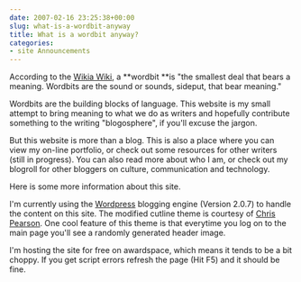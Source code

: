 ```yaml
---
date: 2007-02-16 23:25:38+00:00
slug: what-is-a-wordbit-anyway
title: What is a wordbit anyway?
categories:
- site Announcements
---
```


According to the [Wikia Wiki](http://anglish.wikia.com/wiki/Wordbit), a **wordbit **is "the smallest deal that bears a meaning. Wordbits are the sound or sounds, sideput, that bear meaning." 




Wordbits are the building blocks of language. This website is my small attempt to bring meaning to what we do as writers and hopefully contribute something to the writing "blogosphere", if you'll excuse the jargon.




But this website is more than a blog. This is also a place where you can view my on-line portfolio, or check out some resources for other writers (still in progress). You can also read more about who I am, or check out my blogroll for other bloggers on culture, communication and technology.<!-- more -->




Here is some more information about this site.




I'm currently using the [Wordpress](http://wordpress.org/) blogging engine (Version 2.0.7) to handle the content on this site. The modified cutline theme is courtesy of [Chris Pearson](http://cutline.tubetorial.com/). One cool feature of this theme is that everytime you log on to the main page you'll see a randomly generated header image. 

I'm hosting the site for free on awardspace, which means it tends to be a bit choppy. If you get script errors refresh the page (Hit F5) and it should be fine. 




